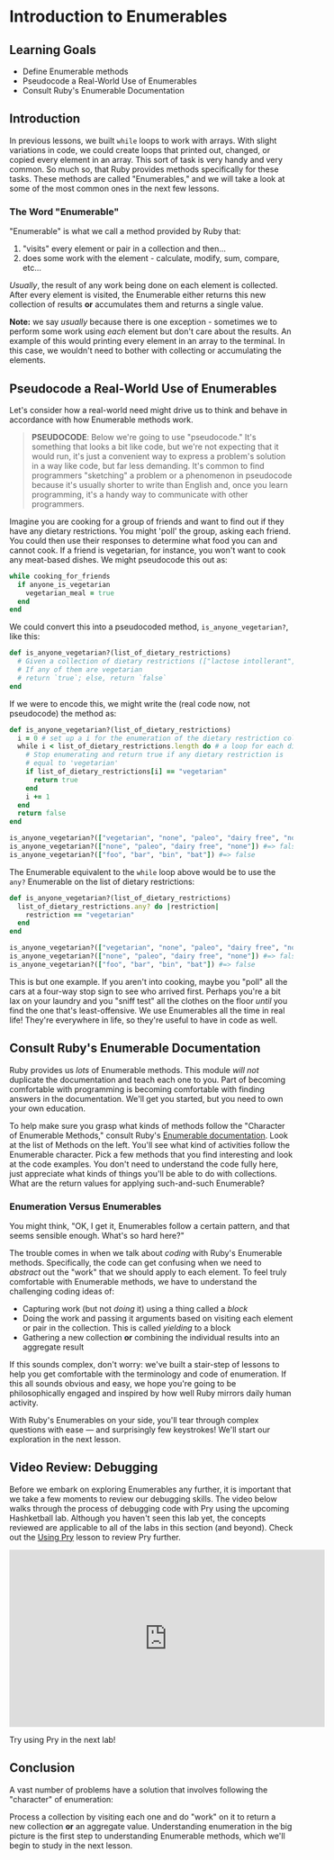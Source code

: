 # Introduction to Enumerables

## Learning Goals

* Define Enumerable methods
* Pseudocode a Real-World Use of Enumerables
* Consult Ruby's Enumerable Documentation

## Introduction

In previous lessons, we built `while` loops to work with arrays. With slight
variations in code, we could create loops that printed out, changed, or copied
every element in an array. This sort of task is very handy and very common. So
much so, that Ruby provides methods specifically for these tasks. These methods
are called "Enumerables," and we will take a look at some of the most common
ones in the next few lessons.

### The Word "Enumerable"

"Enumerable" is what we call a method provided by Ruby that:

1. "visits" every element or pair in a collection and then...
2. does some work with the element - calculate, modify, sum, compare, etc...

_Usually_, the result of any work being done on each element is collected. After
every element is visited, the Enumerable either returns this new collection of
results **or** accumulates them and returns a single value.

**Note:** we say _usually_ because there is one exception - sometimes we to
perform some work using _each_ element but don't care about the results. An
example of this would printing every element in an array to the terminal. In
this case, we wouldn't need to bother with collecting or accumulating the
elements.

## Pseudocode a Real-World Use of Enumerables

Let's consider how a real-world need might drive us to think and behave in
accordance with how Enumerable methods work.

> **PSEUDOCODE**: Below we're going to use "pseudocode." It's something that
> looks a bit like code, but we're not expecting that it would run, it's just a
> convenient way to express a problem's solution in a way like code, but far
> less demanding. It's common to find programmers "sketching" a problem or a
> phenomenon in pseudocode because it's usually shorter to write than English
> and, once you learn programming, it's a handy way to communicate with other
> programmers.

Imagine you are cooking for a group of friends and want to find out if they have
any dietary restrictions. You might 'poll' the group, asking each friend. You
could then use their responses to determine what food you can and cannot cook.
If a friend is vegetarian, for instance, you won't want to cook any meat-based
dishes. We might pseudocode this out as:

```ruby
while cooking_for_friends
  if anyone_is_vegetarian
    vegetarian_meal = true
  end
end
```

We could convert this into a pseudocoded method, `is_anyone_vegetarian?`, like
this:

```ruby
def is_anyone_vegetarian?(list_of_dietary_restrictions)
  # Given a collection of dietary restrictions (["lactose intollerant", "none", "allergic to peanuts", "vegetarian"])
  # If any of them are vegetarian
  # return `true`; else, return `false`
end
```

If we were to encode this, we might write the (real code now, not pseudocode)
the method as:

```ruby 
def is_anyone_vegetarian?(list_of_dietary_restrictions)
  i = 0 # set up a i for the enumeration of the dietary restriction collection
  while i < list_of_dietary_restrictions.length do # a loop for each dietary restriction
    # Stop enumerating and return true if any dietary restriction is
    # equal to 'vegetarian'
    if list_of_dietary_restrictions[i] == "vegetarian"
      return true
    end
    i += 1
  end
  return false
end

is_anyone_vegetarian?(["vegetarian", "none", "paleo", "dairy free", "none"]) #=> true
is_anyone_vegetarian?(["none", "paleo", "dairy free", "none"]) #=> false
is_anyone_vegetarian?(["foo", "bar", "bin", "bat"]) #=> false
```

The Enumerable equivalent to the `while` loop above would be to use the `any?`
Enumerable on the list of dietary restrictions:

```rb
def is_anyone_vegetarian?(list_of_dietary_restrictions)
  list_of_dietary_restrictions.any? do |restriction|
    restriction == "vegetarian"
  end
end

is_anyone_vegetarian?(["vegetarian", "none", "paleo", "dairy free", "none"]) #=> true
is_anyone_vegetarian?(["none", "paleo", "dairy free", "none"]) #=> false
is_anyone_vegetarian?(["foo", "bar", "bin", "bat"]) #=> false
```

This is but one example. If you aren't into cooking, maybe you "poll" all
the cars at a four-way stop sign to see who arrived first. Perhaps you're a bit
lax on your laundry and you "sniff test" all the clothes on the floor _until_
you find the one that's least-offensive.  We use Enumerables all the time in
real life! They're everywhere in life, so they're useful to have in code as
well.

## Consult Ruby's Enumerable Documentation

Ruby provides us _lots_ of Enumerable methods. This module _will not_ duplicate
the documentation and teach each one to you. Part of becoming comfortable with
programming is becoming comfortable with finding answers in the documentation.
We'll get you started, but you need to own your own education.

To help make sure you grasp what kinds of methods follow the "Character of
Enumerable Methods," consult Ruby's [Enumerable documentation][enumdoc]. Look
at the list of Methods on the left. You'll see what kind of activities follow
the Enumerable character. Pick a few methods that you find interesting and look
at the code examples.  You don't need to understand the code fully here, just
appreciate what kinds of things you'll be able to do with collections. What are
the return values for applying such-and-such Enumerable?

### Enumeration Versus Enumerables

You might think, "OK, I get it, Enumerables follow a certain pattern, and that
seems sensible enough. What's so hard here?"

The trouble comes in when we talk about _coding_ with Ruby's Enumerable
methods. Specifically, the code can get confusing when we need to _abstract_
out the "work" that we should apply to each element. To feel truly comfortable
with Enumerable methods, we have to understand the challenging coding ideas of:

* Capturing work (but not _doing_ it) using a thing called a _block_
* Doing the work and passing it arguments based on visiting each element or
  pair in the collection. This is called _yielding_ to a block
* Gathering a new collection **or** combining the individual results into an
  aggregate result

If this sounds complex, don't worry: we've built a stair-step of lessons to
help you get comfortable with the terminology and code of enumeration. If this
all sounds obvious and easy, we hope you're going to be philosophically engaged
and inspired by how well Ruby mirrors daily human activity.

With Ruby's Enumerables on your side, you'll tear through complex questions
with ease &mdash; and surprisingly few keystrokes! We'll start our exploration
in the next lesson.

## Video Review: Debugging

Before we embark on exploring Enumerables any further, it is important that we take a
few moments to review our debugging skills. The video below walks through the process of
debugging code with Pry using the upcoming Hashketball lab. Although you haven't seen this lab
yet, the concepts reviewed are applicable to all of the labs in this section (and beyond).
Check out the [Using Pry][] lesson to review Pry further.

<iframe width="560" height="315" src="https://www.youtube.com/embed/uv6fvdKXAnM" frameborder="0" allow="accelerometer; autoplay; encrypted-media; gyroscope; picture-in-picture" allowfullscreen></iframe>

Try using Pry in the next lab!

[Using Pry]: https://github.com/learn-co-curriculum/reading-errors-and-debugging-using-pry

## Conclusion

A vast number of problems have a solution that involves following the
"character" of enumeration:

Process a collection by visiting each one and do "work" on it to return a new
collection **or** an aggregate value. Understanding enumeration in the big
picture is the first step to understanding Enumerable methods, which we'll begin
to study in the next lesson.

[enumdoc]: https://ruby-doc.org/core-2.6.5/Enumerable.html
